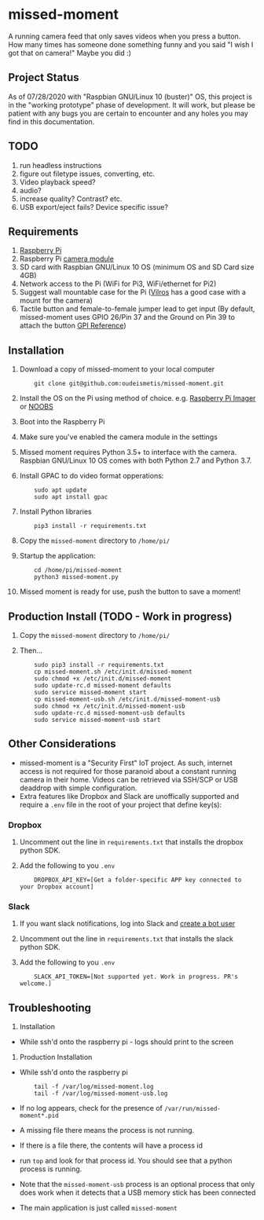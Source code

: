 # missed-moment

A running camera feed that only saves videos when you press a button. How many times has someone done something funny and you said "I wish I got that on camera!" Maybe you did :)

## Project Status

As of 07/28/2020 with "Raspbian GNU/Linux 10 (buster)" OS, this project is in the "working prototype" phase of development. It will work, but please be patient with any bugs you are certain to encounter and any holes you may find in this documentation.

## TODO

1. run headless instructions
1. figure out filetype issues, converting, etc.
1. Video playback speed?
1. audio?
1. increase quality? Contrast? etc.
1. USB export/eject fails? Device specific issue?

## Requirements

1. [Raspberry Pi](https://www.raspberrypi.org/products/)
1. Raspberry Pi [camera module](https://www.raspberrypi.org/products/camera-module-v2/)
1. SD card with Raspbian GNU/Linux 10 OS (minimum OS and SD Card size 4GB)
1. Network access to the Pi (WiFi for Pi3, WiFi/ethernet for Pi2)
1. Suggest wall mountable case for the Pi ([Vilros](http://www.vilros.com/) has a good case with a mount for the camera)
1. Tactile button and female-to-female jumper lead to get input (By default, missed-moment uses GPIO 26/Pin 37 and the Ground on Pin 39 to attach the button [GPI Reference](https://www.raspberrypi.org/documentation/usage/gpio/)) 

## Installation

1. Download a copy of missed-moment to your local computer

    ```
        git clone git@github.com:oudeismetis/missed-moment.git
    ```
1. Install the OS on the Pi using method of choice.  e.g. [Raspberry Pi Imager](https://www.raspberrypi.org/documentation/installation/installing-images/) or [NOOBS](https://www.raspberrypi.org/downloads/noobs/) 
1. Boot into the Raspberry Pi
1. Make sure you've enabled the camera module in the settings
1. Missed moment requires Python 3.5+ to interface with the camera.  Raspbian GNU/Linux 10 OS comes with both Python 2.7 and Python 3.7.
1. Install GPAC to do video format opperations:

    ```
        sudo apt update
        sudo apt install gpac
    ```

1. Install Python libraries

    ```
        pip3 install -r requirements.txt
    ```

1. Copy the `missed-moment` directory to `/home/pi/`

1. Startup the application:

    ```
        cd /home/pi/missed-moment
        python3 missed-moment.py
    ```
1. Missed moment is ready for use, push the button to save a moment!


## Production Install (TODO - Work in progress)

1. Copy the `missed-moment` directory to `/home/pi/`
1. Then...

    ```
        sudo pip3 install -r requirements.txt
        cp missed-moment.sh /etc/init.d/missed-moment
        sudo chmod +x /etc/init.d/missed-moment
        sudo update-rc.d missed-moment defaults
        sudo service missed-moment start
        cp missed-moment-usb.sh /etc/init.d/missed-moment-usb
        sudo chmod +x /etc/init.d/missed-moment-usb
        sudo update-rc.d missed-moment-usb defaults
        sudo service missed-moment-usb start
    ```

## Other Considerations

- missed-moment is a "Security First" IoT project. As such, internet access is not required for those paranoid about a constant running camera in their home. Videos can be retrieved via SSH/SCP or USB deaddrop with simple configuration.
- Extra features like Dropbox and Slack are unoffically supported and require a `.env` file in the root of your project that define key(s):


### Dropbox
1. Uncomment out the line in `requirements.txt` that installs the dropbox python SDK.
1. Add the following to you `.env`

    ```
        DROPBOX_API_KEY=[Get a folder-specific APP key connected to your Dropbox account]
    ```

### Slack
1. If you want slack notifications, log into Slack and [create a bot user](https://api.slack.com/bot-users)
1. Uncomment out the line in `requirements.txt` that installs the slack python SDK.
1. Add the following to you `.env`

    ```
        SLACK_API_TOKEN=[Not supported yet. Work in progress. PR's welcome.]
    ```

## Troubleshooting

1.  Installation
- While ssh'd onto the raspberry pi - logs should print to the screen

1.  Production Installation

- While ssh'd onto the raspberry pi

    ```
        tail -f /var/log/missed-moment.log
        tail -f /var/log/missed-moment-usb.log
    ```


- If no log appears, check for the presence of `/var/run/missed-moment*.pid`
- A missing file there means the process is not running.
- If there is a file there, the contents will have a process id
- run `top` and look for that process id. You should see that a python process is running.
- Note that the `missed-moment-usb` process is an optional process that only does work when it detects that a USB memory stick has been connected
- The main application is just called `missed-moment`
